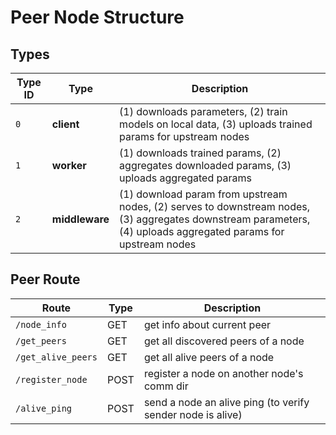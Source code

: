 # Peer Node Structure

## Types

| Type ID | Type           | Description                                                                                                                                                    |
| ------- | -------------- | -------------------------------------------------------------------------------------------------------------------------------------------------------------- |
| `0`     | **client**     | (1) downloads parameters, (2) train models on local data, (3) uploads trained params for upstream nodes                                                        |
| `1`     | **worker**     | (1) downloads trained params, (2) aggregates downloaded params, (3) uploads aggregated params                                                                  |
| `2`     | **middleware** | (1) download param from upstream nodes, (2) serves to downstream nodes, (3) aggregates downstream parameters, (4) uploads aggregated params for upstream nodes |

## Peer Route

| Route              | Type | Description                                                |
| ------------------ | ---- | ---------------------------------------------------------- |
| `/node_info`       | GET  | get info about current peer                                |
| `/get_peers`       | GET  | get all discovered peers of a node                         |
| `/get_alive_peers` | GET  | get all alive peers of a node                              |
| `/register_node`   | POST | register a node on another node's comm dir                 |
| `/alive_ping`      | POST | send a node an alive ping (to verify sender node is alive) |
